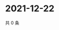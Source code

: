 # 2021-12-22

共 0 条

<!-- BEGIN WEIBO -->
<!-- 最后更新时间 Wed Dec 22 2021 08:51:43 GMT+0800 (China Standard Time) -->

<!-- END WEIBO -->
